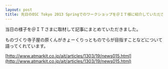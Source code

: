 ```yaml
---
layout: post
title: 先日のOSC Tokyo 2013 Springでのワークショップを＠ＩＴ様に紹介していただきました
---
```


当日の様子を＠ＩＴさまに取材して記事にまとめていただきました。  

ものづくり寺子屋の原くんがきょーくりっとものでらが目指すことなどについて語ってくれています。  

[http://www.atmarkit.co.jp/ait/articles/1303/19/news015.html](http://www.atmarkit.co.jp/ait/articles/1303/19/news015.html)  

